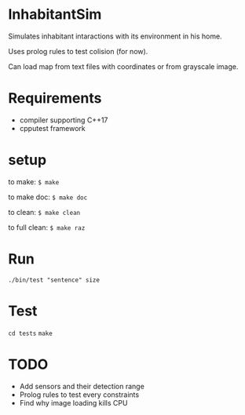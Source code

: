 InhabitantSim
=============

Simulates inhabitant intaractions with its environment in his home.

Uses prolog rules to test colision (for now).

Can load map from text files with coordinates or from grayscale image.

Requirements
============

* compiler supporting C++17
* cpputest framework

setup
=====

to make:
 ```$ make```

to make doc:
 ```$ make doc```

to clean:
 ```$ make clean```

to full clean:
 ```$ make raz```

Run
============
```./bin/test "sentence" size```


Test
============
```cd tests```
```make```

TODO
====

* Add sensors and their detection range
* Prolog rules to test every constraints
* Find why image loading kills CPU
